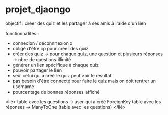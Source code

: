 # projet_djaongo

objectif : créer des quiz et les partager à ses amis à l'aide d'un lien 

fonctionnalités : 
- connexion / déconnnexion x
- obligé d'être cp pour créer des quiz
- créer des quiz
-> pour chaque quiz, une question et plusieurs réponses 
-> nbre de questions illimité
- générer un lien spécifique à chaque quiz
- pouvoir partager le lien 
- seul celui qui a créé le quiz peut voir le résultat
- pas besoin d'être connecté pour faire le quiz mais on doit rentrer un username
- pourcentage de bonnes réponses affiché

<lié>
	table avec les questions -> user qui a créé ForeignKey
	table avec les réponses -> ManyToOne (table avec les questions)
</lié>

